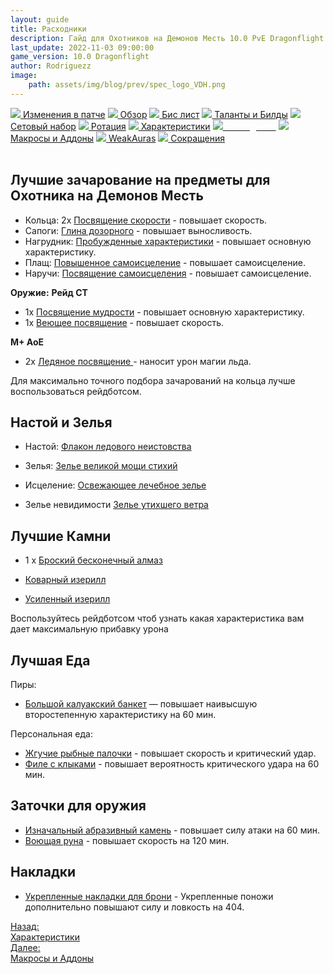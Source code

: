 ```yaml
---
layout: guide
title: Расходники
description: Гайд для Охотников на Демонов Месть 10.0 PvE Dragonflight
last_update: 2022-11-03 09:00:00
game_version: 10.0 Dragonflight
author: Rodriguezz
image:
    path: assets/img/blog/prev/spec_logo_VDH.png
---
```


<div id="smooth-nav-outer">
<a href="{{ site.url }}/guide/vengeance/changes-patch.html"><img src="https://wow.zamimg.com/images/wow/icons/medium/inv_misc_spyglass_02.jpg"> Изменения в патче</a>
<a href="{{ site.url }}/guide/vengeance/overview.html"><img src="https://wow.zamimg.com/images/wow/icons/medium/inv_misc_spyglass_02.jpg"> Обзор</a>
<a href="{{ site.url }}/guide/vengeance/gear.html"><img src="https://wow.zamimg.com/images/wow/icons/medium/inv_chest_chain_03.jpg"> Бис лист</a>
<a href="{{ site.url }}/guide/vengeance/talent-builds.html"><img src="https://wow.zamimg.com/images/wow/icons/medium/ability_marksmanship.jpg"> Таланты и Билды</a>
<a href="{{ site.url }}/guide/vengeance/Set-bonuses.html"><img src="https://wow.zamimg.com/images/wow/icons/medium/wow_token01.jpg"> Сетовый набор</a>
<a href="{{ site.url }}/guide/vengeance/rotation-priority.html"><img src="https://wow.zamimg.com/images/wow/icons/medium/wow_token01.jpg"> Ротация</a>
<a href="{{ site.url }}/guide/vengeance/stats.html"><img src="https://wow.zamimg.com/images/wow/icons/medium/inv_inscription_80_warscroll_intellect.jpg"> Характеристики</a>
<a href="{{ site.url }}/guide/vengeance/consumables.html"><img src="https://wow.zamimg.com/images/wow/icons/medium/inv_potion_92.jpg"><span style="color: white;"> Расходники</span></a>
<a href="{{ site.url }}/guide/vengeance/macros-addons.html"><img src="https://wow.zamimg.com/images/wow/icons/medium/inv_eng_gearspringparts.jpg"> Макросы и Аддоны</a>
<a href="{{ site.url }}/guide/vengeance/weakauras.html"><img src="https://wow.zamimg.com/images/wow/icons/medium/spell_holy_auramastery.jpg"> WeakAuras</a>
<a href="{{ site.url }}/guide/vengeance/common-terms.html"><img src="https://wow.zamimg.com/images/wow/icons/medium/ui_chat.jpg"> Сокращения</a>
</div>
<br>

## Лучшие зачарование на предметы для Охотника на Демонов Месть

* Кольца: 2х [Посвящение скорости](https://www.wowhead.com/ru/spell=389293/) - повышает скорость.
* Сапоги: [Глина дозорного](https://www.wowhead.com/ru/spell=389484) - повышает выносливость.
* Нагрудник: [Пробужденные характеристики](https://www.wowhead.com/ru/spell=389410/) - повышает основную характеристику. 
* Плащ: [Повышенное самоисцеление](https://www.wowhead.com/ru/spell=309531/) - повышает самоисцеление.
* Наручи: [Посвящение самоисцеления](https://www.wowhead.com/ru/spell=389303/) - повышает самоисцеление.

**Оружие:**
**Рейд СТ**

* 1х [Посвящение мудрости](https://www.wowhead.com/ru/spell=389550) - повышает основную характеристику.
* 1х [Веющее посвящение](https://www.wowhead.com/ru/spell=389558/) - повышает скорость.

**M+ АоЕ**

* 2х [Ледяное посвящение ](https://www.wowhead.com/ru/spell=389551/) - наносит урон магии льда.

Для максимально точного подбора зачарований на кольца лучше воспользоваться рейдботсом.

## Настой и Зелья

* Настой: [Флакон ледового неистовства](https://www.wowhead.com/ru/item=191333/)  
* Зелья: [Зелье великой мощи стихий](https://www.wowhead.com/ru/item=191383)
* Исцеление: [Освежающее лечебное зелье](https://www.wowhead.com/ru/item=191380/)

* Зелье невидимости [Зелье утихшего ветра](https://www.wowhead.com/ru/item=191395)

## Лучшие Камни

* 1 х [Броский бесконечный алмаз](https://www.wowhead.com/ru/item=192985)

* [Коварный изерилл](https://www.wowhead.com/ru/item=192945/)
* [Усиленный изерилл](https://www.wowhead.com/ru/item=192952/)

Воспользуйтесь рейдботсом чтоб узнать какая характеристика вам дает максимальную прибавку урона

## Лучшая Еда

Пиры:

* [Большой калуакский банкет](https://www.wowhead.com/ru/item=197794) —  повышает наивысшую второстепенную характеристику на 60 мин.

Персональная еда:

* [Жгучие рыбные палочки](https://www.wowhead.com/ru/item=197782) - повышает скорость и критический удар.
* [Филе с клыками](https://www.wowhead.com/ru/item=197779) - повышает вероятность критического удара на 60 мин.

## Заточки для оружия

* [Изначальный абразивный камень](https://www.wowhead.com/ru/item=191950) - повышает силу атаки на 60 мин.
* [Воющая руна](https://www.wowhead.com/ru/item=194820/) - повышает скорость на 120 мин.

## Накладки 

* [Укрепленные накладки для брони](https://www.wowhead.com/ru/item=193567) - Укрепленные поножи дополнительно повышают силу и ловкость на 404.

<div class="minibox minibox-left"><a href="{{ site.url }}/guide/vengeance/stats.html">Назад:<br>Характеристики</a></div> 
<div class="minibox"><a href="{{ site.url }}/guide/vengeance/macros-addons.html">Далее:<br>Макросы и Аддоны</a></div>